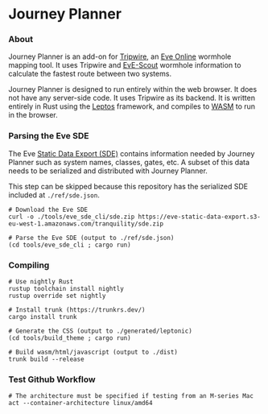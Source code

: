 # Journey Planner

### About

Journey Planner is an add-on for [Tripwire](https://bitbucket.org/daimian/tripwire), an [Eve Online](https://www.eveonline.com/)
wormhole mapping tool. It uses Tripwire and [EvE-Scout](https://eve-scout.com/) wormhole information to calculate the fastest
route between two systems.

Journey Planner is designed to run entirely within the web browser. It does not have any server-side code. It uses Tripwire as
its backend. It is written entirely in Rust using the [Leptos](https://leptos.dev/) framework, and compiles to
[WASM](https://webassembly.org/) to run in the browser.

### Parsing the Eve SDE

The Eve [Static Data Export (SDE)](https://developers.eveonline.com/resource) contains information needed by Journey Planner
such as system names, classes, gates, etc. A subset of this data needs to be serialized and distributed with Journey Planner.

This step can be skipped because this repository has the serialized SDE included at `./ref/sde.json`.

```shell
# Download the Eve SDE
curl -o ./tools/eve_sde_cli/sde.zip https://eve-static-data-export.s3-eu-west-1.amazonaws.com/tranquility/sde.zip

# Parse the Eve SDE (output to ./ref/sde.json)
(cd tools/eve_sde_cli ; cargo run)
```

### Compiling

```shell
# Use nightly Rust
rustup toolchain install nightly
rustup override set nightly

# Install trunk (https://trunkrs.dev/)
cargo install trunk

# Generate the CSS (output to ./generated/leptonic)
(cd tools/build_theme ; cargo run)

# Build wasm/html/javascript (output to ./dist)
trunk build --release
```

### Test Github Workflow

```shell
# The architecture must be specified if testing from an M-series Mac
act --container-architecture linux/amd64
```